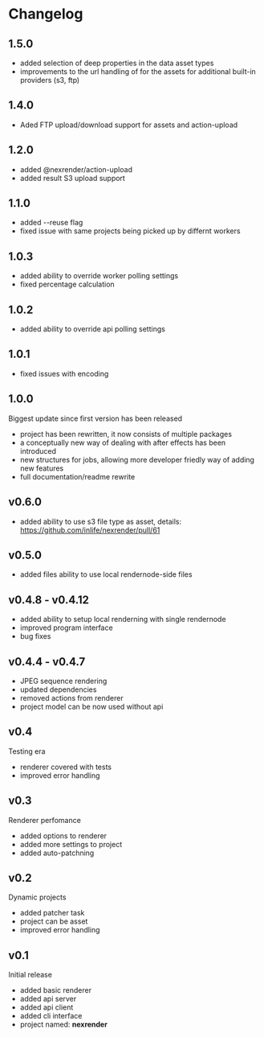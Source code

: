# Changelog

## 1.5.0
 * added selection of deep properties in the data asset types
 * improvements to the url handling of for the assets for additional built-in providers (s3, ftp)

## 1.4.0
 * Aded FTP upload/download support for assets and action-upload

## 1.2.0
 * added @nexrender/action-upload
 * added result S3 upload support

## 1.1.0
 * added --reuse flag
 * fixed issue with same projects being picked up by differnt workers

## 1.0.3
 * added ability to override worker polling settings
 * fixed percentage calculation

## 1.0.2
 * added ability to override api polling settings

## 1.0.1
 * fixed issues with encoding

## 1.0.0
Biggest update since first version has been released

 * project has been rewritten, it now consists of multiple packages
 * a conceptually new way of dealing with after effects has been introduced
 * new structures for jobs, allowing more developer friedly way of adding new features
 * full documentation/readme rewrite

## v0.6.0
 * added ability to use s3 file type as asset, details: https://github.com/inlife/nexrender/pull/61

## v0.5.0
 * added files ability to use local rendernode-side files

## v0.4.8 - v0.4.12
 * added ability to setup local renderning with single rendernode
 * improved program interface
 * bug fixes

## v0.4.4 - v0.4.7
 * JPEG sequence rendering
 * updated dependencies
 * removed actions from renderer
 * project model can be now used without api

## v0.4
Testing era

* renderer covered with tests
* improved error handling

## v0.3
Renderer perfomance

* added options to renderer
* added more settings to project
* added auto-patchning

## v0.2
Dynamic projects

* added patcher task
* project can be asset
* improved error handling

## v0.1
Initial release

* added basic renderer
* added api server
* added api client
* added cli interface
* project named: **nexrender**
